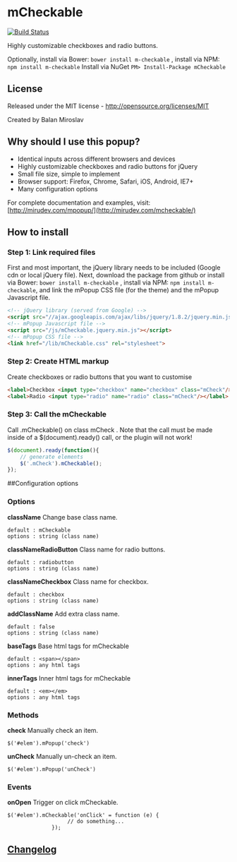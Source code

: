 mCheckable
======
[![Build Status](https://travis-ci.org/mIRUmd/mCheckable.png)](https://travis-ci.org/mIRUmd/mCheckable)

Highly customizable checkboxes and radio buttons.

Optionally, install via Bower: `bower install m-checkable` ,
install via NPM: `npm install m-checkable`
Install via NuGet `PM> Install-Package mCheckable`


## License
Released under the MIT license - http://opensource.org/licenses/MIT

Created by Balan Miroslav

## Why should I use this popup?
* Identical inputs across different browsers and devices
* Highly customizable checkboxes and radio buttons for jQuery
* Small file size, simple to implement
* Browser support: Firefox, Chrome, Safari, iOS, Android, IE7+
* Many configuration options

For complete documentation and examples, visit:
[http://mirudev.com/mpopup/](http://mirudev.com/mcheckable/)


## How to install

### Step 1: Link required files
First and most important, the jQuery library needs to be included (Google cdn or local jQuery file). Next, download the package from github or install via Bower: `bower install m-checkable` , install via NPM: `npm install m-checkable`, and link the mPopup CSS file (for the theme) and the mPopup Javascript file.

```html
<!-- jQuery library (served from Google) -->
<script src="//ajax.googleapis.com/ajax/libs/jquery/1.8.2/jquery.min.js"></script>
<!-- mPopup Javascript file -->
<script src="/js/mCheckable.jquery.min.js"></script>
<!-- mPopup CSS file -->
<link href="/lib/mCheckable.css" rel="stylesheet">
```

### Step 2: Create HTML markup
Create checkboxes or radio buttons that you want to customise

```html
<label>Checkbox <input type="checkbox" name="checkbox" class="mCheck"/></label>
<label>Radio <input type="radio" name="radio" class="mCheck"/></label>

```

### Step 3: Call the mCheckable
Call .mCheckable() on class mCheck  . Note that the call must be made inside of a $(document).ready() call, or the plugin will not work!

```javascript
$(document).ready(function(){
    // generate elements
    $('.mCheck').mCheckable();
});
```

##Configuration options

### Options

**className**
Change base class name.
```
default : mCheckable
options : string (class name)
```

**classNameRadioButton**
Class name for radio buttons.
```
default : radiobutton
options : string (class name)
```

**classNameCheckbox**
Class name for checkbox.
```
default : checkbox
options : string (class name)
```

**addClassName**
Add extra class name.
```
default : false
options : string (class name)
```

**baseTags**
Base html tags for mCheckable
```
default : <span></span>
options : any html tags
```

**innerTags**
Inner html tags for mCheckable
```
default : <em></em>
options : any html tags
```

### Methods

**check**
Manually check an item.
```
$('#elem').mPopup('check')
```

**unCheck**
Manually un-check an item.
```
$('#elem').mPopup('unCheck')
```

### Events

**onOpen**
Trigger on click mCheckable.
```
$('#elem').mCheckable('onClick' = function (e) {
                   // do something...
              });
```

## [Changelog](https://github.com/mIRUmd/mCheckable/releases)

